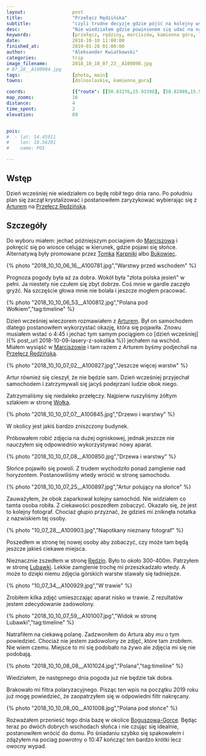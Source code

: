```yaml
---
layout:                 post
title:                  "Przełęcz Rędzińska"
subtitle:               "czyli trudne decyzje gdzie pójść na kolejny wschód słońca"
desc:                   "Nie wiedziałem gdzie powinienem się udać na następny wschód słońca. Miałem inne opcje. Jednak gdy pojawiła się okazja dostać na Przełęcz Rędzińską pomyślałem, że warto skorzystać. Sam bym się tam nie zapuścił."
keywords:               [przełęcz, rędziny, marciszów, kamienna góra, lubawka, warstwy, góry, wschód, trawa, jesień]
date:                   2018-10-10 11:00:00
finished_at:            2019-01-28 01:00:00
author:                 "Aleksander Kwiatkowski"
categories:             trip
image_filename:         2018_10_10_07_23__A100890.jpg
# 07_28__A100904.jpg
tags:                   [photo, main]
towns:                  [dolnoslaskie, kamienna_gora]

coords:                 [{"route": [[50.83276,15.93398], [50.82888,15.93862], [50.82568,15.94162]], "type": "hike"}]
map_zooms:              16
distance:               4
time_spent:             2
elevation:              89


pois:
#  - lat: 54.45911
#    lon: 18.56281
#    name: POI

---
```


[wiki-przelecz-redzinska]: https://pl.wikipedia.org/wiki/Prze%C5%82%C4%99cz_R%C4%99dzi%C5%84ska
[artur-bociarski]: https://www.facebook.com/Swiat.z.obiektywu.Artura.Bociarskiego
[jelenia-jest-spoko]: https://www.facebook.com/JeleniajestSPOKO/

[wiki-marciszow]: https://pl.wikipedia.org/wiki/Marcisz%C3%B3w
[wiki-karpniki]: https://pl.wikipedia.org/wiki/Karpniki
[wiki-bukowiec]: https://pl.wikipedia.org/wiki/Bukowiec_(powiat_jeleniog%C3%B3rski)
[wiki-wolek]: https://pl.wikipedia.org/wiki/Wo%C5%82ek_(Rudawy_Janowickie)
[wiki-redziny]: https://pl.wikipedia.org/wiki/R%C4%99dziny_(wojew%C3%B3dztwo_dolno%C5%9Bl%C4%85skie)
[wiki-lubawka]: https://pl.wikipedia.org/wiki/Lubawka
[wiki-boguszow-gorce]: https://pl.wikipedia.org/wiki/Bogusz%C3%B3w-Gorce

## Wstęp

Dzień wcześniej nie wiedziałem co będę robił tego dnia rano. Po południu
plan się zaczął krystalizować i postanowiłem zaryzykować wybierając
się z [Arturem][artur-bociarski] na [Przełęcz Rędzińską][wiki-przelecz-redzinska].

## Szczegóły

Do wyboru miałem: jechać późniejszym pociagiem do [Marciszowa][wiki-marciszow]
i pokręcić się po wiosce celując w kierunek, gdzie pojawi się słońce.
Alternatywą były promowane przez [Tomka][jelenia-jest-spoko]
[Karpniki][wiki-karpniki] albo [Bukowiec][wiki-bukowiec].

{% photo "2018_10_10_06_16__A100781.jpg","Warstwy przed wschodem" %}

Prognoza pogody była aż za dobra. Wokół była "złota polska jesień" w pełni.
Ja niestety nie czułem się zbyt dobrze. Coś mnie w gardle zaczęło gryźć. Na szczęście
głowa mnie nie bolała i jeszcze mogłem pracować.

{% photo "2018_10_10_06_53__A100812.jpg","Polana pod Wołkiem","tag:timeline" %}

Dzień wcześniej wieczorem rozmawiałem z [Arturem][artur-bociarski]. Był on
samochodem dlatego postanowiłem wykorzystać okazję, która się pojawiła.
Znowu musiałem wstać o 4:45 i jechać tym samym pociągiem
co [dzień wcześniej]({% post_url 2018-10-09-lasery-z-sokolika %})
jechałem na wschód. Miałem
wysiąść w [Marciszowie][wiki-marciszow] i tam razem z Arturem byśmy podjechali na
[Przełęcz Rędzińską][wiki-przelecz-redzinska].

{% photo "2018_10_10_07_02__A100827.jpg","Jeszcze więcej warstw" %}

Artur również się cieszył, że nie będzie sam. Dzień wcześniej przyjechał samochodem
i zatrzymywali się jacyś podejrzani ludzie obok niego.

Zatrzymaliśmy się niedaleko przełęczy. Najpierw ruszyliśmy żółtym szlakiem
w stronę [Wołka][wiki-wolek].

{% photo "2018_10_10_07_07__A100845.jpg","Drzewo i warstwy" %}

W okolicy jest jakiś bardzo zniszczony budynek.

Próbowałem robić zdjęcia na dużej ogniskowej, jednak jeszcze nie nauczyłem
się odpowiednio wykorzystywać nowy aparat.  

{% photo "2018_10_10_07_08__A100850.jpg","Drzewa i warstwy" %}

Słońce pojawiło się powoli. Z trudem wychodziło ponad zamglenie nad horyzontem.
Postanowiliśmy wtedy wrócić w stronę samochodu.

{% photo "2018_10_10_07_25__A100897.jpg","Artur polujący na słońce" %}

Zauważyłem, że obok zaparkował kolejny samochód. Nie widziałem co tamta
osoba robiła. Z ciekawości poszedłem zobaczyć. Okazało się, że jest to kolejny
fotograf. Chociaż głupio przyznać, że gdzieś mi zniknęła notatka z nazwiskiem
tej osoby.

{% photo "10_07_28__A100903.jpg","Napotkany nieznany fotograf" %}

Poszedłem w stronę tej nowej osoby aby zobaczyć, czy może tam będą jeszcze
jakieś ciekawe miejsca.

Nieznacznie zszedłem w stronę [Rędzin][wiki-redziny]. Było to około 300-400m.
Patrzyłem w stronę [Lubawki][wiki-lubawka]. Lekkie zamglenie trochę
mi przeszkadzało wtedy. A może to dzięki niemu zdjęcia górskich warstw stawały
się ładniejsze.

{% photo "10_07_34__A100929.jpg","W trawie" %}

Zrobiłem kilka zdjęć umieszczając aparat nisko w trawie. Z rezultatów
jestem zdecydowanie zadowolony.

<!-- {% photo "2018_10_10_07_45__A100967.jpg","Aż tak daleko nie chciałem iść" %} -->
{% photo "2018_10_10_07_59__A101007.jpg","Widok w stronę Lubawki","tag:timeline" %}

Natrafiłem na ciekawą polanę. Zadzwoniłem do Artura aby mu o tym powiedzieć.
Chociaż nie jestem zadowolony ze zdjęć, które tam zrobiłem. Nie wiem czemu.
Miejsce to mi się podobało na żywo ale zdjęcia mi się nie podobają.

{% photo "2018_10_10_08_08__A101024.jpg","Polana","tag:timeline" %}

Wiedziałem, że następnego dnia pogoda już nie będzie tak dobra.

Brakowało mi filtra polaryzacyjnego. Pisząc ten wpis na początku 2019 roku już
mogę powiedzieć, że zaopatrzyłem się w odpowiedni filtr nakręcany.

{% photo "2018_10_10_08_00__A101008.jpg","Polana pod słońce" %}

Rozważałem przenieść tego dnia bazę w okolice [Boguszowa-Gorce][wiki-boguszow-gorce].
Będąc teraz po dwóch dobrych wschodach słońca i nie czując się idealnie, postanowiłem
wrócić do domu. Po śniadaniu szybko się spakowałem i zdążyłem na pociag powrotny o
10:47 kończąć ten bardzo krótki lecz owocny wypad.
